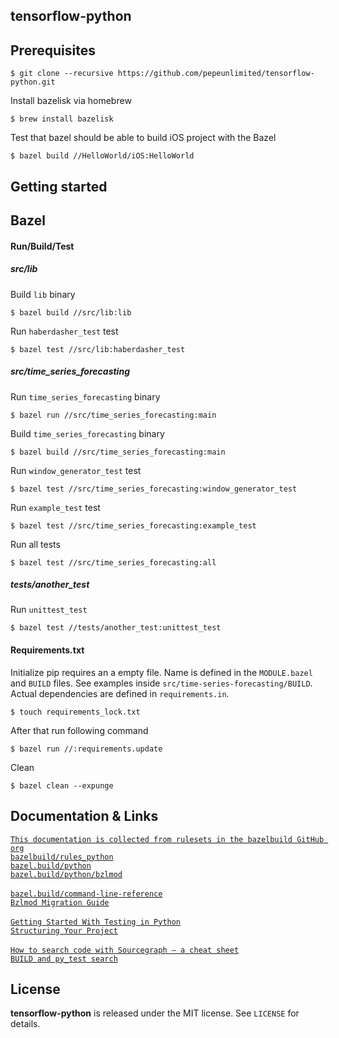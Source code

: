 tensorflow-python
---------------

Prerequisites
-------------

```
$ git clone --recursive https://github.com/pepeunlimited/tensorflow-python.git
```

Install bazelisk via homebrew  
```
$ brew install bazelisk
```

Test that bazel should be able to build iOS project with the Bazel
```
$ bazel build //HelloWorld/iOS:HelloWorld
```

Getting started
---------------

Bazel
-----

#### Run/Build/Test

##### src/lib

Build ```lib``` binary
```
$ bazel build //src/lib:lib
```

Run ```haberdasher_test``` test
```
$ bazel test //src/lib:haberdasher_test
```

##### src/time_series_forecasting

Run ```time_series_forecasting``` binary
```
$ bazel run //src/time_series_forecasting:main
```

Build ```time_series_forecasting``` binary
```
$ bazel build //src/time_series_forecasting:main
```

Run ```window_generator_test``` test
```
$ bazel test //src/time_series_forecasting:window_generator_test
```

Run ```example_test``` test
```
$ bazel test //src/time_series_forecasting:example_test
```

Run all tests
```
$ bazel test //src/time_series_forecasting:all
```

##### tests/another_test

Run ```unittest_test```
```
$ bazel test //tests/another_test:unittest_test
```

#### Requirements.txt  

Initialize pip requires an a empty file. Name is defined in the ```MODULE.bazel```
and ```BUILD``` files. See examples inside ```src/time-series-forecasting/BUILD```. Actual dependencies
are defined in ```requirements.in```.

```
$ touch requirements_lock.txt
```

After that run following command
```
$ bazel run //:requirements.update
```

Clean  
```
$ bazel clean --expunge
```

Documentation & Links
---------------------

[`This documentation is collected from rulesets in the bazelbuild GitHub org`](https://docs.aspect.build/)
<br/>
[`bazelbuild/rules_python`](https://github.com/bazelbuild/rules_python/blob/main/docs/sphinx/getting-started.md)  
[`bazel.build/python`](https://bazel.build/reference/be/python)  
[`bazel.build/python/bzlmod`](https://bazel.build/reference/be/pythohttps://github.com/bazelbuild/rules_python/blob/main/examples/bzlmod/BUILD.bazeln)  
<br/>
[`bazel.build/command-line-reference`](https://bazel.build/reference/command-line-reference)  
[`Bzlmod Migration Guide`](https://bazel.build/external/migration)  
<br/>
[`Getting Started With Testing in Python`](https://realpython.com/python-testing/)  
[`Structuring Your Project`](https://docs.python-guide.org/writing/structure/)  
<br/>
[`How to search code with Sourcegraph — a cheat sheet`](https://sourcegraph.com/blog/how-to-search-cheat-sheet)  
[`BUILD and py_test search`](https://sourcegraph.com/search?q=context:global+file:BUILD%24+AND+file:has.content%28py_test%29)  


License
-------

**tensorflow-python** is released under the MIT license. See `LICENSE` for details.
